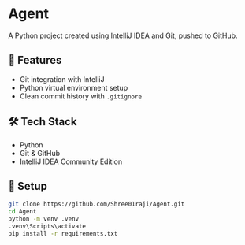 # Agent

A Python project created using IntelliJ IDEA and Git, pushed to GitHub.

## 🚀 Features
- Git integration with IntelliJ
- Python virtual environment setup
- Clean commit history with `.gitignore`

## 🛠️ Tech Stack
- Python
- Git & GitHub
- IntelliJ IDEA Community Edition

## 📁 Setup
```bash
git clone https://github.com/Shree01raji/Agent.git
cd Agent
python -m venv .venv
.venv\Scripts\activate
pip install -r requirements.txt
